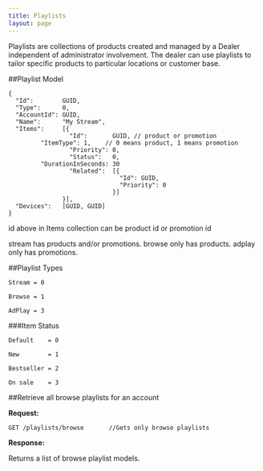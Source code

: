 ```yaml
---
title: Playlists
layout: page
---
```



Playlists are collections of products created and managed by a Dealer independent of administrator involvement. The dealer can use playlists to tailor specific products to particular locations or customer base. 


##Playlist Model

    {
      "Id":        GUID,
      "Type":      0,
      "AccountId": GUID,
      "Name":      "My Stream",
      "Items":     [{ 
                     "Id":       GUID, // product or promotion
		     "ItemType": 1,    // 0 means product, 1 means promotion
                     "Priority": 0,
                     "Status":   0,
		     "DurationInSeconds: 30
                     "Related":  [{
                                   "Id": GUID,
                                   "Priority": 0
                                 }]
                   }],
      "Devices":   [GUID, GUID]
    }


id above in Items collection can be product id or promotion id 

stream has products and/or promotions.
browse only has products.
adplay only has promotions.

##Playlist Types

    Stream = 0
    
    Browse = 1

    AdPlay = 3


###Item Status 

    Default    = 0
    
    New        = 1
    
    Bestseller = 2
    
    On sale    = 3


##Retrieve all browse playlists for an account

**Request:**
    
    GET /playlists/browse       //Gets only browse playlists

**Response:**

Returns a list of browse playlist models. 




